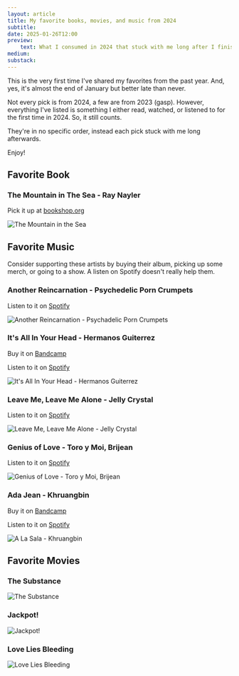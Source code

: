 ```yaml
---
layout: article
title: My favorite books, movies, and music from 2024
subtitle: 
date: 2025-01-26T12:00
preview:
    text: What I consumed in 2024 that stuck with me long after I finished it.
medium: 
substack:
---
```

This is the very first time I've shared my favorites from the past year. And, yes, it's almost the end of January but better late than never.

Not every pick is from 2024, a few are from 2023 (gasp). However, everything I've listed is something I either read, watched, or listened to for the first time in 2024. So, it still counts. 

They're in no specific order, instead each pick stuck with me long afterwards.

Enjoy!

## Favorite Book

### The Mountain in The Sea - Ray Nayler
Pick it up at [bookshop.org](https://bookshop.org/p/books/the-mountain-in-the-sea-ray-nayler/19030418)

![The Mountain in the Sea](the-mountain-in-the-sea.jpg "The Mountain in the Sea - Ray Nayler")

## Favorite Music
Consider supporting these artists by buying their album, picking up some merch, or going to a show. A listen on Spotify doesn't really help them.

### Another Reincarnation - Psychedelic Porn Crumpets
Listen to it on [Spotify](https://open.spotify.com/track/7feuhV5wuR0h1lSUUFxPHL?si=aeaa9eb9594f4ed8)

![Another Reincarnation - Psychadelic Porn Crumpets](./Another-Reincarnation.jpeg)

### It's All In Your Head - Hermanos Guiterrez
Buy it on [Bandcamp](https://hermanosgutierrez.bandcamp.com/track/it-s-all-in-your-mind)

Listen to it on [Spotify](https://open.spotify.com/track/6i6zi5TgXuKUxooOMqhKfQ?si=c5c50921e02b4518)

![It's All In Your Head - Hermanos Guiterrez](./Its-All-In-Your-Head.jpeg)

### Leave Me, Leave Me Alone - Jelly Crystal
Listen to it on [Spotify](https://open.spotify.com/track/36fBnF91jgA0fj4kHei3aj?si=68310bd7434c48bd)

![Leave Me, Leave Me Alone - Jelly Crystal](./Leave-Me-Alone.jpeg)

### Genius of Love - Toro y Moi, Brijean
Listen to it on [Spotify](https://open.spotify.com/track/0UMfconu33lpuioJ696nKv?si=814c2c09224242dc)

![Genius of Love - Toro y Moi, Brijean](./Genius-of-Love.jpg)

### Ada Jean - Khruangbin
Buy it on [Bandcamp](https://khruangbin.bandcamp.com/track/ada-jean)

Listen to it on [Spotify](https://open.spotify.com/track/1k9NCfhr7kBZThlVSdXJFa?si=6b27c60c26914f86)

![A La Sala - Khruangbin](./A-La-Sala.jpg)

## Favorite Movies
### The Substance
![The Substance](./The-Substance.jpg)

### Jackpot!
![Jackpot!](./Jackpot.png)

### Love Lies Bleeding
![Love Lies Bleeding](./Love-Lies-Bleeding.jpeg)


